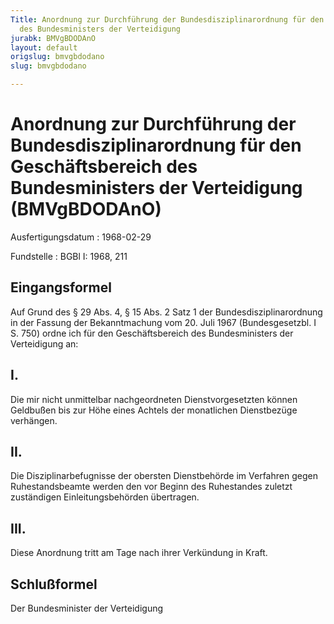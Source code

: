 ```yaml
---
Title: Anordnung zur Durchführung der Bundesdisziplinarordnung für den Geschäftsbereich
  des Bundesministers der Verteidigung
jurabk: BMVgBDODAnO
layout: default
origslug: bmvgbdodano
slug: bmvgbdodano

---
```


# Anordnung zur Durchführung der Bundesdisziplinarordnung für den Geschäftsbereich des Bundesministers der Verteidigung (BMVgBDODAnO)

Ausfertigungsdatum
:   1968-02-29

Fundstelle
:   BGBl I: 1968, 211



## Eingangsformel

Auf Grund des § 29 Abs. 4, § 15 Abs. 2 Satz 1 der
Bundesdisziplinarordnung in der Fassung der Bekanntmachung vom 20.
Juli 1967 (Bundesgesetzbl. I S. 750) ordne ich für den
Geschäftsbereich des Bundesministers der Verteidigung an:


## I.

Die mir nicht unmittelbar nachgeordneten Dienstvorgesetzten können
Geldbußen bis zur Höhe eines Achtels der monatlichen Dienstbezüge
verhängen.


## II.

Die Disziplinarbefugnisse der obersten Dienstbehörde im Verfahren
gegen Ruhestandsbeamte werden den vor Beginn des Ruhestandes zuletzt
zuständigen Einleitungsbehörden übertragen.


## III.

Diese Anordnung tritt am Tage nach ihrer Verkündung in Kraft.


## Schlußformel

Der Bundesminister der Verteidigung

